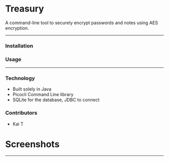 # Treasury

A command-line tool to securely encrypt passwords and notes using AES encryption.

----
### Installation

### Usage

----
### Technology
- Built solely in Java
- Picocli Command Line library
- SQLite for the database, JDBC to connect

### Contributors
- Kai T

# Screenshots

---

